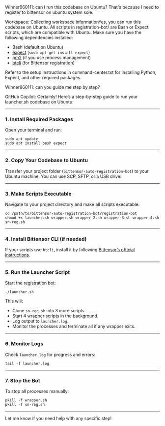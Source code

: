 Winner960111: can I run this codebase on Ubuntu?
That's because I need to register to bittensor on ubuntu system sole.

Workspace: Collecting workspace informationYes, you can run this codebase on Ubuntu. All scripts in registration-bot/ are Bash or Expect scripts, which are compatible with Ubuntu. Make sure you have the following dependencies installed:

- Bash (default on Ubuntu)
- [expect](https://manpages.ubuntu.com/manpages/jammy/man1/expect.1.html) (`sudo apt-get install expect`)
- [pm2](https://pm2.keymetrics.io/) (if you use process management)
- [btcli](https://github.com/opentensor/bittensor) (for Bittensor registration)

Refer to the setup instructions in command-center.txt for installing Python, Expect, and other required packages.

Winner960111: can you guide me step by step?

GitHub Copilot: Certainly! Here’s a step-by-step guide to run your launcher.sh codebase on Ubuntu:

---

### 1. **Install Required Packages**

Open your terminal and run:
```
sudo apt update
sudo apt install bash expect
```

---

### 2. **Copy Your Codebase to Ubuntu**

Transfer your project folder (`bittensor-auto-registration-bot`) to your Ubuntu machine. You can use SCP, SFTP, or a USB drive.

---

### 3. **Make Scripts Executable**

Navigate to your project directory and make all scripts executable:
```
cd /path/to/bittensor-auto-registration-bot/registration-bot
chmod +x launcher.sh wrapper.sh wrapper-2.sh wrapper-3.sh wrapper-4.sh sn-reg.sh
```

---

### 4. **Install Bittensor CLI (if needed)**

If your scripts use `btcli`, install it by following [Bittensor’s official instructions](https://github.com/opentensor/bittensor).

---

### 5. **Run the Launcher Script**

Start the registration bot:
```
./launcher.sh
```
This will:
- Clone `sn-reg.sh` into 3 more scripts.
- Start 4 wrapper scripts in the background.
- Log output to `launcher.log`.
- Monitor the processes and terminate all if any wrapper exits.

---

### 6. **Monitor Logs**

Check `launcher.log` for progress and errors:
```
tail -f launcher.log
```

---

### 7. **Stop the Bot**

To stop all processes manually:
```
pkill -f wrapper.sh
pkill -f sn-reg.sh
```

---

Let me know if you need help with any specific step!